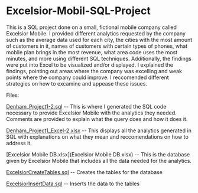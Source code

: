 # Excelsior-Mobil-SQL-Project

This is a SQL project done on a small, fictional mobile company called Excelsior Mobile. I provided different analytics requested by the company such as the average data used for each city, the cities with the most amount of customers in it, names of customers with certain types of phones, what mobile plan brings in the most revenue, what area code uses the most minutes, and more using different SQL techniques. Additionally, the findings were put into Excel to be visualized and/or displayed. I explained the findings, pointing out areas where the company was excelling and weak points where the company could improve. I reccomended different strategies on how to excamine and appease these issues.

Files:

[Denham_Project1-2.sql](Denham_Project1-2.sql) -- This is where I generated the SQL code necessary to provide Excelsior Mobile with the analytics they needed. Comments are provided to explain what the query does and how it does it.

[Denham_Project1_Excel-2.xlsx](Denham_Project1_Excel-2.xlsx) -- This displays all the analytics generated in SQL with explanations on what they mean and reccomendations on how to address it.

[Excelsior Mobile DB.xlsx](Excelsior Mobile DB.xlsx) -- This is the database given by Excelsior Mobile that includes all the data needed for the analytics.

[ExcelsiorCreateTables.sql](ExcelsiorCreateTables.sql) -- Creates the tables for the database

[ExcelsiorInsertData.sql](ExcelsiorInsertData.sql) -- Inserts the data to the tables
